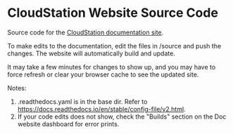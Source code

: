 # CloudStation Website Source Code

Source code for the [CloudStation documentation site](https://cloud-station-docs.readthedocs.io/en/latest/index.html).

To make edits to the documentation, edit the files in /source and push the changes. The website will automatically build and update.

It may take a few minutes for changes to show up, and you may have to force refresh or clear your browser cache to see the updated site.




Notes: 
1. .readthedocs.yaml is in the base dir. Refer to https://docs.readthedocs.io/en/stable/config-file/v2.html.
2. If your code edits does not show, check the "Builds" section on the Doc website dashboard for error prints.

